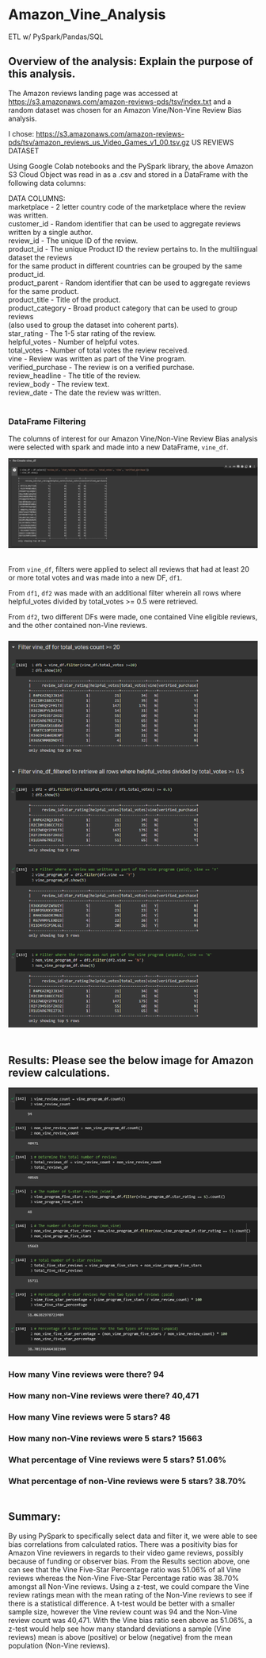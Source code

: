 # Amazon_Vine_Analysis
ETL w/ PySpark/Pandas/SQL

## Overview of the analysis: Explain the purpose of this analysis.

The Amazon reviews landing page was accessed at https://s3.amazonaws.com/amazon-reviews-pds/tsv/index.txt and a random dataset was chosen for an Amazon Vine/Non-Vine Review Bias analysis.

I chose: https://s3.amazonaws.com/amazon-reviews-pds/tsv/amazon_reviews_us_Video_Games_v1_00.tsv.gz US REVIEWS DATASET

Using Google Colab notebooks and the PySpark library, the above Amazon S3 Cloud Object was read in as a .csv and stored in a DataFrame with the following data columns:

DATA COLUMNS:<br>
marketplace       - 2 letter country code of the marketplace where the review was written.<br>
customer_id       - Random identifier that can be used to aggregate reviews written by a single author.<br>
review_id         - The unique ID of the review.<br>
product_id        - The unique Product ID the review pertains to. In the multilingual dataset the reviews<br>
                    for the same product in different countries can be grouped by the same product_id.<br>
product_parent    - Random identifier that can be used to aggregate reviews for the same product.<br>
product_title     - Title of the product.<br>
product_category  - Broad product category that can be used to group reviews <br>
                    (also used to group the dataset into coherent parts).<br>
star_rating       - The 1-5 star rating of the review.<br>
helpful_votes     - Number of helpful votes.<br>
total_votes       - Number of total votes the review received.<br>
vine              - Review was written as part of the Vine program.<br>
verified_purchase - The review is on a verified purchase.<br>
review_headline   - The title of the review.<br>
review_body       - The review text.<br>
review_date       - The date the review was written.<br>
<br>

### DataFrame Filtering

The columns of interest for our Amazon Vine/Non-Vine Review Bias analysis were selected with spark and made into a new DataFrame, `vine_df`.

![vine_df](https://github.com/derekhuggens/Amazon_Vine_Analysis/blob/8097059b39f139605edc98d5c764f3ca9e58d16c/README_IMAGES/vine_df.png)<br><br>

From `vine_df`, filters were applied to select all reviews that had at least 20 or more total votes and was made into a new DF, `df1`.

From `df1`, `df2` was made with an additional filter wherein all rows where helpful_votes divided by total_votes >= 0.5 were retrieved.

From `df2`, two different DFs were made, one contained Vine eligible reviews, and the other contained non-Vine reviews.<br>

### ![filters_df](https://github.com/derekhuggens/Amazon_Vine_Analysis/blob/8097059b39f139605edc98d5c764f3ca9e58d16c/README_IMAGES/df_filters.png)<br><br>

## Results: Please see the below image for Amazon review calculations.

![calculation_dfs](https://github.com/derekhuggens/Amazon_Vine_Analysis/blob/8097059b39f139605edc98d5c764f3ca9e58d16c/README_IMAGES/df_calculations.png)<br>

### How many Vine reviews were there? 94

### How many non-Vine reviews were there? 40,471

### How many Vine reviews were 5 stars? 48

### How many non-Vine reviews were 5 stars? 15663

### What percentage of Vine reviews were 5 stars? 51.06%

### What percentage of non-Vine reviews were 5 stars? 38.70% <br><br>

## Summary:

By using PySpark to specifically select data and filter it, we were able to see bias correlations from calculated ratios. There was a positivity bias for Amazon Vine reviewers in regards to their video game reviews, possibly because of funding or observer bias. From the Results section above, one can see that the Vine Five-Star Percentage ratio was 51.06% of all Vine reviews whereas the Non-Vine Five-Star Percentage ratio was 38.70% amongst all Non-Vine reviews. Using a z-test, we could compare the Vine review ratings mean with the mean rating of the Non-Vine reviews to see if there is a statistical difference. A t-test would be better with a smaller sample size, however the Vine review count was 94 and the Non-Vine review count was 40,471. With the Vine bias ratio seen above as 51.06%, a z-test would help see how many standard deviations a sample (Vine reviews) mean is above (positive) or below (negative) from the mean population (Non-Vine reviews).

